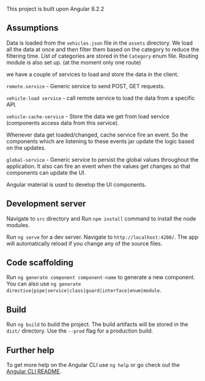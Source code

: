 
This project is built upon Angular 8.2.2

## Assumptions

Data is loaded from the `vehicles.json` file in the `assets` directory.
We load all the data at once and then filter them based on the category to reduce the filtering time.
List of categories are stored in the `Category` enum file.
Routing module is also set up. (at the moment only one route)

we have a couple of services to load and store the data in the client.

`remote.service` - Generic service to send POST, GET requests.

`vehicle-load service` - call remote service to load the data from a specific API.

`vehicle-cache-service` - Store the data we get from load service (components access data from this service).

Whenever data get loaded/changed, cache service fire an event. So the  components which are listening to these events jar
update the logic based on the updates.

`global-service` - Generic service to persist the global values throughout the application. It also can fire an event when the values get changes so that components can update the UI.

Angular material is used to develop the UI components.

## Development server

Navigate to `src` directory and Run `npm install` command to install the node modules.

Run `ng serve` for a dev server. Navigate to `http://localhost:4200/`. The app will automatically reload if you change any of the source files.

## Code scaffolding

Run `ng generate component component-name` to generate a new component. You can also use `ng generate directive|pipe|service|class|guard|interface|enum|module`.

## Build

Run `ng build` to build the project. The build artifacts will be stored in the `dist/` directory. Use the `--prod` flag for a production build.


## Further help

To get more help on the Angular CLI use `ng help` or go check out the [Angular CLI README](https://github.com/angular/angular-cli/blob/master/README.md).
